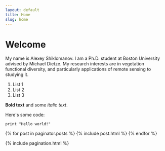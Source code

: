 ```yaml
---
layout: default
title: Home
slug: home
---
```


# Welcome

My name is Alexey Shiklomanov. I am a Ph.D. student at Boston University advised by Michael Dietze. My research interests are in vegetation functional diversity, and particularly applications of remote sensing to studying it.

1. List 1
2. List 2
3. List 3

**Bold text** and some *italic text*. 

Here's some code:

~~~
print "Hello world!"
~~~

<div class="post-list">
  {% for post in paginator.posts %}
    {% include post.html %}
  {% endfor %}

  {% include pagination.html %}
</div>

